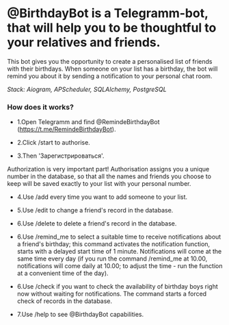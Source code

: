 # @BirthdayBot is a Telegramm-bot, that will help you to be thoughtful to your relatives and friends.

This bot gives you the opportunity to create a personalised
list of friends with their birthdays. When someone on your
list has a birthday, the bot will remind you about it by sending
a notification to your personal chat room.

*Stack: Aiogram, APScheduler, SQLAlchemy, PostgreSQL*

### How does it works?
* 1.Open Telegramm and find @RemindeBirthdayBot (https://t.me/RemindeBirthdayBot).

* 2.Click /start to authorise.

* 3.Then 'Зарегистрироваться'.

Authorization is very important part!
Authorisation assigns you a unique number in the database, so that
all the names and friends you choose to keep will be saved exactly
to your list with your personal number.

* 4.Use /add every time you want to add someone to your list.

* 5.Use /edit to change a friend's record in the database.

* 6.Use /delete to delete a friend's record in the database.

* 6.Use /remind_me to select a suitable time to receive
notifications about a friend's birthday; this command activates the notification
function, starts with a delayed start time of 1 minute.
Notifications will come at the same time every day (if you run
the command /remind_me at 10.00, notifications will come daily at 10.00;
to adjust the time - run the function at a convenient time of the day).

* 6.Use /check if you want to check the availability of birthday boys
right now without waiting for notifications. The command starts a
forced check of records in the database.

* 7.Use /help to see @BirthdayBot capabilities.
